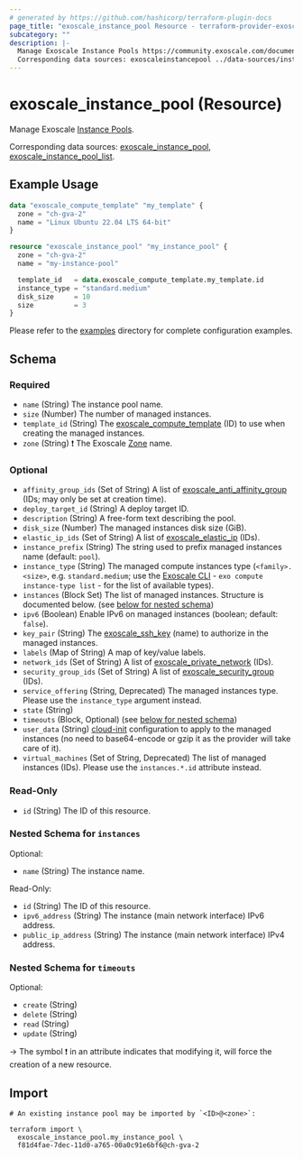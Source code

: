 ```yaml
---
# generated by https://github.com/hashicorp/terraform-plugin-docs
page_title: "exoscale_instance_pool Resource - terraform-provider-exoscale"
subcategory: ""
description: |-
  Manage Exoscale Instance Pools https://community.exoscale.com/documentation/compute/instance-pools/.
  Corresponding data sources: exoscaleinstancepool ../data-sources/instance_pool.md, exoscaleinstancepool_list ../data-sources/instance_pool_list.md.
---
```


# exoscale_instance_pool (Resource)

Manage Exoscale [Instance Pools](https://community.exoscale.com/documentation/compute/instance-pools/).

Corresponding data sources: [exoscale_instance_pool](../data-sources/instance_pool.md), [exoscale_instance_pool_list](../data-sources/instance_pool_list.md).

## Example Usage

```terraform
data "exoscale_compute_template" "my_template" {
  zone = "ch-gva-2"
  name = "Linux Ubuntu 22.04 LTS 64-bit"
}

resource "exoscale_instance_pool" "my_instance_pool" {
  zone = "ch-gva-2"
  name = "my-instance-pool"

  template_id   = data.exoscale_compute_template.my_template.id
  instance_type = "standard.medium"
  disk_size     = 10
  size          = 3
}
```

Please refer to the [examples](https://github.com/exoscale/terraform-provider-exoscale/tree/master/examples/)
directory for complete configuration examples.

<!-- schema generated by tfplugindocs -->
## Schema

### Required

- `name` (String) The instance pool name.
- `size` (Number) The number of managed instances.
- `template_id` (String) The [exoscale_compute_template](../data-sources/compute_template.md) (ID) to use when creating the managed instances.
- `zone` (String) ❗ The Exoscale [Zone](https://www.exoscale.com/datacenters/) name.

### Optional

- `affinity_group_ids` (Set of String) A list of [exoscale_anti_affinity_group](./anti_affinity_group.md) (IDs; may only be set at creation time).
- `deploy_target_id` (String) A deploy target ID.
- `description` (String) A free-form text describing the pool.
- `disk_size` (Number) The managed instances disk size (GiB).
- `elastic_ip_ids` (Set of String) A list of [exoscale_elastic_ip](./elastic_ip.md) (IDs).
- `instance_prefix` (String) The string used to prefix managed instances name (default: `pool`).
- `instance_type` (String) The managed compute instances type (`<family>.<size>`, e.g. `standard.medium`; use the [Exoscale CLI](https://github.com/exoscale/cli/) - `exo compute instance-type list` - for the list of available types).
- `instances` (Block Set) The list of managed instances. Structure is documented below. (see [below for nested schema](#nestedblock--instances))
- `ipv6` (Boolean) Enable IPv6 on managed instances (boolean; default: `false`).
- `key_pair` (String) The [exoscale_ssh_key](./ssh_key.md) (name) to authorize in the managed instances.
- `labels` (Map of String) A map of key/value labels.
- `network_ids` (Set of String) A list of [exoscale_private_network](./private_network.md) (IDs).
- `security_group_ids` (Set of String) A list of [exoscale_security_group](./security_groups.md) (IDs).
- `service_offering` (String, Deprecated) The managed instances type. Please use the `instance_type` argument instead.
- `state` (String)
- `timeouts` (Block, Optional) (see [below for nested schema](#nestedblock--timeouts))
- `user_data` (String) [cloud-init](http://cloudinit.readthedocs.io/) configuration to apply to the managed instances (no need to base64-encode or gzip it as the provider will take care of it).
- `virtual_machines` (Set of String, Deprecated) The list of managed instances (IDs). Please use the `instances.*.id` attribute instead.

### Read-Only

- `id` (String) The ID of this resource.

<a id="nestedblock--instances"></a>
### Nested Schema for `instances`

Optional:

- `name` (String) The instance name.

Read-Only:

- `id` (String) The ID of this resource.
- `ipv6_address` (String) The instance (main network interface) IPv6 address.
- `public_ip_address` (String) The instance (main network interface) IPv4 address.


<a id="nestedblock--timeouts"></a>
### Nested Schema for `timeouts`

Optional:

- `create` (String)
- `delete` (String)
- `read` (String)
- `update` (String)

-> The symbol ❗ in an attribute indicates that modifying it, will force the creation of a new resource.

## Import

```shell
# An existing instance pool may be imported by `<ID>@<zone>`:

terraform import \
  exoscale_instance_pool.my_instance_pool \
  f81d4fae-7dec-11d0-a765-00a0c91e6bf6@ch-gva-2
```
